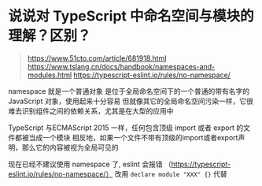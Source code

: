 # 说说对 TypeScript 中命名空间与模块的理解？区别？

> https://www.51cto.com/article/681918.html
> https://www.tslang.cn/docs/handbook/namespaces-and-modules.html
> https://typescript-eslint.io/rules/no-namespace/

namespace 就是一个普通对象
是位于全局命名空间下的一个普通的带有名字的 JavaScript 对象，使用起来十分容易
但就像其它的全局命名空间污染一样，它很难去识别组件之间的依赖关系，尤其是在大型的应用中

TypeScript 与ECMAScript 2015 一样，任何包含顶级 import 或者 export 的文件都被当成一个模块
相反地，如果一个文件不带有顶级的import或者export声明，那么它的内容被视为全局可见的

现在已经不建议使用 namespace 了, eslint 会报错 （https://typescript-eslint.io/rules/no-namespace/）
改用 `declare module "XXX" {}` 代替